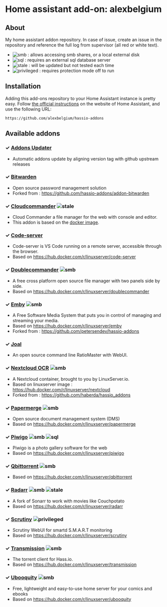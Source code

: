 # Home assistant add-on: alexbelgium

## About
My home assistant addon repository. 
In case of issue, create an issue in the repository and reference the full log from supervisor (all red or white text). 

- ![smb][smb-shield] : allows accessing smb shares, or a local external disk
- ![sql][sql-shield] : requires an external sql database server
- ![stale][stale-shield] : will be updated but not tested each time
- ![privileged][privileged-shield] : requires protection mode off to run

## Installation

Adding this add-ons repository to your Home Assistant instance is
pretty easy. Follow [the official instructions](https://home-assistant.io/hassio/installing_third_party_addons) on the
website of Home Assistant, and use the following URL: 
```
https://github.com/alexbelgium/hassio-addons
```

## Available addons

[//]: # (ADDONLIST_START)

### &#10003; [Addons Updater](addons_updater/)
- Automatic addons update by aligning version tag with github upstream releases

### &#10003; [Bitwarden](bitwarden/)
- Open source password management solution
- Forked from : https://github.com/hassio-addons/addon-bitwarden

### &#10003; [Cloudcommander](cloudcommander/) ![stale][stale-shield]
- Cloud Commander a file manager for the web with console and editor.
- This addon is based on the [docker image](https://hub.docker.com/r/coderaiser/cloudcmd).

### &#10003; [Code-server](code-server/)
- Code-server is VS Code running on a remote server, accessible through the browser.
- Based on https://hub.docker.com/r/linuxserver/code-server

### &#10003; [Doublecommander](doublecommander/) ![smb][smb-shield]
- A free cross platform open source file manager with two panels side by side.
- Based on https://hub.docker.com/r/linuxserver/doublecommander

### &#10003; [Emby](emby/) ![smb][smb-shield]
- A Free Software Media System that puts you in control of managing and streaming your media.
- Based on https://hub.docker.com/r/linuxserver/emby
- Forked from : https://github.com/petersendev/hassio-addons

### &#10003; [Joal](joal/)
- An open source command line RatioMaster with WebUI.

### &#10003; [Nextcloud OCR](nextcloud/) ![smb][smb-shield]
- A Nextcloud container, brought to you by LinuxServer.io. 
- Based on linuxserver image : https://hub.docker.com/r/linuxserver/nextcloud
- Forked from : https://github.com/haberda/hassio_addons

### &#10003; [Papermerge](papermerge/) ![smb][smb-shield]
- Open source document management system (DMS)
- Based on https://hub.docker.com/r/linuxserver/papermerge

### &#10003; [Piwigo](piwigo/) ![smb][smb-shield] ![sql][sql-shield]
- Piwigo is a photo gallery software for the web
- Based on https://hub.docker.com/r/linuxserver/piwigo

### &#10003; [Qbittorrent](qbittorrent/) ![smb][smb-shield]
- Based on https://hub.docker.com/r/linuxserver/qbittorrent

### &#10003; [Radarr](radarr/) ![smb][smb-shield] ![stale][stale-shield]
- A fork of Sonarr to work with movies like Couchpotato	
- Based on https://hub.docker.com/r/linuxserver/radarr

### &#10003; [Scrutiny](scrutiny/) ![privileged][privileged-shield]
- Scrutiny WebUI for smartd S.M.A.R.T monitoring
- Based on https://hub.docker.com/r/linuxserver/scrutiny

### &#10003; [Transmission](transmission/) ![smb][smb-shield] 
- The torrent client for Hass.io.
- Based on https://hub.docker.com/r/linuxserver/transmission

### &#10003; [Ubooquity](ubooquity/) ![smb][smb-shield] 
- Free, lightweight and easy-to-use home server for your comics and ebooks
- Based on https://hub.docker.com/r/linuxserver/ubooquity

[//]: # (ADDONLIST_END)

[stale-shield]: https://img.shields.io/badge/Stale--orange
[smb-shield]: https://img.shields.io/badge/SMB--green?style=plastic.svg
[sql-shield]: https://img.shields.io/badge/SQL--green
[privileged-shield]: https://img.shields.io/badge/privileged-required-orange.svg
 
